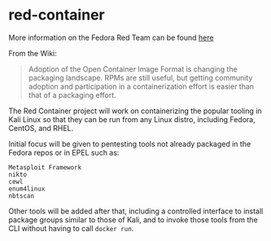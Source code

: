 # red-container

More information on the Fedora Red Team can be found [here](https://fedoraproject.org/wiki/SIGs/Red_Team)

From the Wiki:

>Adoption of the Open Container Image Format is changing the packaging landscape. RPMs are still useful, but getting community adoption and participation in a containerization effort is easier than that of a packaging effort.
>
The Red Container project will work on containerizing the popular tooling in Kali Linux so that they can be run from any Linux distro, including Fedora, CentOS, and RHEL.
>
Initial focus will be given to pentesting tools not already packaged in the Fedora repos or in EPEL such as:
>
    Metasploit Framework
    nikto
    cewl
    enum4linux
    nbtscan
>
Other tools will be added after that, including a controlled interface to install package groups similar to those of Kali, and to invoke those tools from the CLI without having to call `docker run`. 
